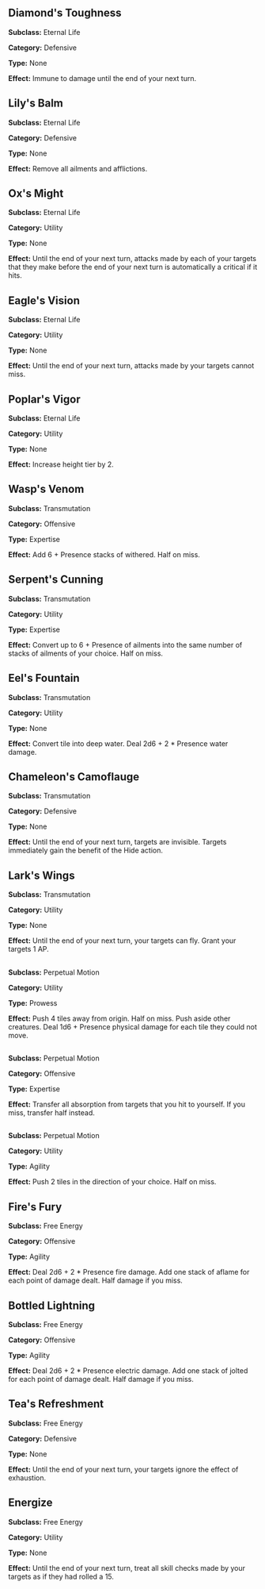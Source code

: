 ## Diamond's Toughness
**Subclass:** Eternal Life

**Category:** Defensive

**Type:** None

**Effect:** Immune to damage until the end of your next turn.

## Lily's Balm
**Subclass:** Eternal Life

**Category:** Defensive

**Type:** None

**Effect:** Remove all ailments and afflictions.

## Ox's Might
**Subclass:** Eternal Life

**Category:** Utility

**Type:** None

**Effect:** Until the end of your next turn, attacks made by each of your targets that they make before the end of your next turn is automatically a critical if it hits.

## Eagle's Vision
**Subclass:** Eternal Life

**Category:** Utility

**Type:** None

**Effect:** Until the end of your next turn, attacks made by your targets cannot miss.

## Poplar's Vigor
**Subclass:** Eternal Life

**Category:** Utility

**Type:** None

**Effect:** Increase height tier by 2.

## Wasp's Venom
**Subclass:** Transmutation

**Category:** Offensive

**Type:** Expertise

**Effect:** Add 6 + Presence stacks of withered. Half on miss.

## Serpent's Cunning
**Subclass:** Transmutation

**Category:** Utility

**Type:** Expertise

**Effect:** Convert up to 6 + Presence of ailments into the same number of stacks of ailments of your choice. Half on miss.

## Eel's Fountain
**Subclass:** Transmutation

**Category:** Utility

**Type:** None

**Effect:** Convert tile into deep water. Deal 2d6 + 2 * Presence water damage.

## Chameleon's Camoflauge
**Subclass:** Transmutation

**Category:** Defensive

**Type:** None

**Effect:** Until the end of your next turn, targets are invisible. Targets immediately gain the benefit of the Hide action.

## Lark's Wings
**Subclass:** Transmutation

**Category:** Utility

**Type:** None

**Effect:** Until the end of your next turn, your targets can fly. Grant your targets 1 AP.

## 
**Subclass:** Perpetual Motion

**Category:** Utility

**Type:** Prowess

**Effect:** Push 4 tiles away from origin. Half on miss. Push aside other creatures. Deal 1d6 + Presence physical damage for each tile they could not move.

## 
**Subclass:** Perpetual Motion

**Category:** Offensive

**Type:** Expertise

**Effect:** Transfer all absorption from targets that you hit to yourself. If you miss, transfer half instead.

## 
**Subclass:** Perpetual Motion

**Category:** Utility

**Type:** Agility

**Effect:** Push 2 tiles in the direction of your choice. Half on miss.

## Fire's Fury
**Subclass:** Free Energy

**Category:** Offensive

**Type:** Agility

**Effect:** Deal 2d6 + 2 * Presence fire damage. Add one stack of aflame for each point of damage dealt. Half damage if you miss.

## Bottled Lightning
**Subclass:** Free Energy

**Category:** Offensive

**Type:** Agility

**Effect:** Deal 2d6 + 2 * Presence electric damage. Add one stack of jolted for each point of damage dealt. Half damage if you miss.

## Tea's Refreshment
**Subclass:** Free Energy

**Category:** Defensive

**Type:** None

**Effect:** Until the end of your next turn, your targets ignore the effect of exhaustion.

## Energize
**Subclass:** Free Energy

**Category:** Utility

**Type:** None

**Effect:** Until the end of your next turn, treat all skill checks made by your targets as if they had rolled a 15.

## 
## 
## 
## 
## 
## 
## 
## 
## 
